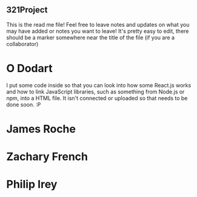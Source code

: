## 321Project
This is the read me file! Feel free to leave notes and updates on what you may have added or notes you want to leave! It's pretty easy to edit, there should be a marker somewhere near the title of the file (if you are a collaborator)

# O Dodart
I put some code inside so that you can look into how some React.js works and how to link JavaScript libraries, such as something from Node.js or npm, into a HTML file. It isn't connected or uploaded so that needs to be done soon. :P

# James Roche

# Zachary French

# Philip Irey

